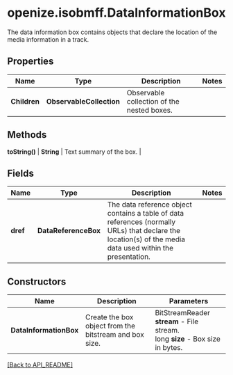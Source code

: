 # openize.isobmff.DataInformationBox

The data information box contains objects that declare the location of the media information in a track.

## Properties

Name | Type | Description | Notes
------------ | ------------- | ------------- | -------------
**Children** | **ObservableCollection<Box>** | Observable collection of the nested boxes. | 

## Methods
**toString()** | **String** | Text summary of the box. | 

## Fields

Name | Type | Description | Notes
------------ | ------------- | ------------- | -------------
**dref** | **DataReferenceBox** | The data reference object contains a table of data references (normally URLs) that declare the location(s) of the media data used within the presentation. | 

## Constructors

Name | Description | Parameters
------------ | ------------- | -------------
**DataInformationBox** | Create the box object from the bitstream and box size. | BitStreamReader **stream** - File stream.<br />long **size** - Box size in bytes.

[[Back to API_README]](API_README.md)